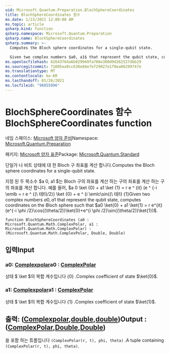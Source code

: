 ```yaml
---
uid: Microsoft.Quantum.Preparation.BlochSphereCoordinates
title: BlochSphereCoordinates 함수
ms.date: 1/23/2021 12:00:00 AM
ms.topic: article
qsharp.kind: function
qsharp.namespace: Microsoft.Quantum.Preparation
qsharp.name: BlochSphereCoordinates
qsharp.summary: >-
  Computes the Bloch sphere coordinates for a single-qubit state.

  Given two complex numbers $a0, a1$ that represent the qubit state, computes coordinates on the Bloch sphere such that $a0 \ket{0} + a1 \ket{1} = r e^{it}(e^{-i \phi /2}\cos{(\theta/2)}\ket{0}+e^{i \phi /2}\sin{(\theta/2)}\ket{1})$.
ms.openlocfilehash: 62643f64a6b829949fa708e300d9d262527dbb29
ms.sourcegitcommit: 71605ea9cc630e84e7ef29027e1f0ea06299747e
ms.translationtype: MT
ms.contentlocale: ko-KR
ms.lasthandoff: 01/26/2021
ms.locfileid: "98855896"
---
```

# <a name="blochspherecoordinates-function"></a><span data-ttu-id="632ce-102">BlochSphereCoordinates 함수</span><span class="sxs-lookup"><span data-stu-id="632ce-102">BlochSphereCoordinates function</span></span>

<span data-ttu-id="632ce-103">네임 스페이스: [Microsoft 양자 준비](xref:Microsoft.Quantum.Preparation)</span><span class="sxs-lookup"><span data-stu-id="632ce-103">Namespace: [Microsoft.Quantum.Preparation](xref:Microsoft.Quantum.Preparation)</span></span>

<span data-ttu-id="632ce-104">패키지: [Microsoft 양자 표준](https://nuget.org/packages/Microsoft.Quantum.Standard)</span><span class="sxs-lookup"><span data-stu-id="632ce-104">Package: [Microsoft.Quantum.Standard](https://nuget.org/packages/Microsoft.Quantum.Standard)</span></span>


<span data-ttu-id="632ce-105">단일가 나 비트 상태에 대 한 Bloch 구 좌표를 계산 합니다.</span><span class="sxs-lookup"><span data-stu-id="632ce-105">Computes the Bloch sphere coordinates for a single-qubit state.</span></span>

<span data-ttu-id="632ce-106">지정 된 두 복소수 $a 0, a1 $는 Bloch 구의 좌표를 계산 하는 구의 좌표를 계산 하는 구의 좌표를 계산 합니다. 예를 들어, $a 0 \ket {0} + a1 \ket {1} = r e ^ {it} (e ^ {-i \emlb = r e ^ {(\ 테타/2)} \ket {0} + e ^ {i \emlc\sin{(\ 테타 {1}</span><span class="sxs-lookup"><span data-stu-id="632ce-106">Given two complex numbers $a0, a1$ that represent the qubit state, computes coordinates on the Bloch sphere such that $a0 \ket{0} + a1 \ket{1} = r e^{it}(e^{-i \phi /2}\cos{(\theta/2)}\ket{0}+e^{i \phi /2}\sin{(\theta/2)}\ket{1})$.</span></span>

```qsharp
function BlochSphereCoordinates (a0 : Microsoft.Quantum.Math.ComplexPolar, a1 : Microsoft.Quantum.Math.ComplexPolar) : (Microsoft.Quantum.Math.ComplexPolar, Double, Double)
```


## <a name="input"></a><span data-ttu-id="632ce-107">입력</span><span class="sxs-lookup"><span data-stu-id="632ce-107">Input</span></span>

### <a name="a0--complexpolar"></a><span data-ttu-id="632ce-108">a0: [Complexpolar](xref:Microsoft.Quantum.Math.ComplexPolar)</span><span class="sxs-lookup"><span data-stu-id="632ce-108">a0 : [ComplexPolar](xref:Microsoft.Quantum.Math.ComplexPolar)</span></span>

<span data-ttu-id="632ce-109">상태 $ \ket $의 복합 계수입니다 {0} .</span><span class="sxs-lookup"><span data-stu-id="632ce-109">Complex coefficient of state $\ket{0}$.</span></span>


### <a name="a1--complexpolar"></a><span data-ttu-id="632ce-110">a1: [Complexpolar](xref:Microsoft.Quantum.Math.ComplexPolar)</span><span class="sxs-lookup"><span data-stu-id="632ce-110">a1 : [ComplexPolar](xref:Microsoft.Quantum.Math.ComplexPolar)</span></span>

<span data-ttu-id="632ce-111">상태 $ \ket $의 복합 계수입니다 {1} .</span><span class="sxs-lookup"><span data-stu-id="632ce-111">Complex coefficient of state $\ket{1}$.</span></span>



## <a name="output--complexpolardoubledouble"></a><span data-ttu-id="632ce-112">출력: ([Complexpolar](xref:Microsoft.Quantum.Math.ComplexPolar),[double](xref:microsoft.quantum.lang-ref.double),[double](xref:microsoft.quantum.lang-ref.double))</span><span class="sxs-lookup"><span data-stu-id="632ce-112">Output : ([ComplexPolar](xref:Microsoft.Quantum.Math.ComplexPolar),[Double](xref:microsoft.quantum.lang-ref.double),[Double](xref:microsoft.quantum.lang-ref.double))</span></span>

<span data-ttu-id="632ce-113">을 포함 하는 튜플입니다 `(ComplexPolar(r, t), phi, theta)` .</span><span class="sxs-lookup"><span data-stu-id="632ce-113">A tuple containing `(ComplexPolar(r, t), phi, theta)`.</span></span>